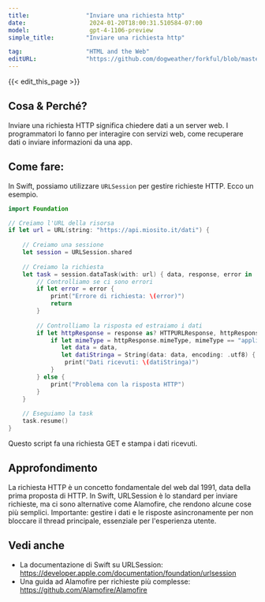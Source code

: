 ```yaml
---
title:                "Inviare una richiesta http"
date:                  2024-01-20T18:00:31.510584-07:00
model:                 gpt-4-1106-preview
simple_title:         "Inviare una richiesta http"

tag:                  "HTML and the Web"
editURL:              "https://github.com/dogweather/forkful/blob/master/content/it/swift/sending-an-http-request.md"
---
```


{{< edit_this_page >}}

## Cosa & Perché?
Inviare una richiesta HTTP significa chiedere dati a un server web. I programmatori lo fanno per interagire con servizi web, come recuperare dati o inviare informazioni da una app.

## Come fare:
In Swift, possiamo utilizzare `URLSession` per gestire richieste HTTP. Ecco un esempio.

```Swift
import Foundation

// Creiamo l'URL della risorsa
if let url = URL(string: "https://api.miosito.it/dati") {
    
    // Creiamo una sessione
    let session = URLSession.shared
    
    // Creiamo la richiesta
    let task = session.dataTask(with: url) { data, response, error in
        // Controlliamo se ci sono errori
        if let error = error {
            print("Errore di richiesta: \(error)")
            return
        }
        
        // Controlliamo la risposta ed estraiamo i dati
        if let httpResponse = response as? HTTPURLResponse, httpResponse.statusCode == 200 {
            if let mimeType = httpResponse.mimeType, mimeType == "application/json",
               let data = data,
               let datiStringa = String(data: data, encoding: .utf8) {
                print("Dati ricevuti: \(datiStringa)")
            }
        } else {
            print("Problema con la risposta HTTP")
        }
    }
    
    // Eseguiamo la task
    task.resume()
}

```
Questo script fa una richiesta GET e stampa i dati ricevuti.

## Approfondimento
La richiesta HTTP è un concetto fondamentale del web dal 1991, data della prima proposta di HTTP. In Swift, URLSession è lo standard per inviare richieste, ma ci sono alternative come Alamofire, che rendono alcune cose più semplici. Importante: gestire i dati e le risposte asincronamente per non bloccare il thread principale, essenziale per l'esperienza utente.

## Vedi anche
- La documentazione di Swift su URLSession: https://developer.apple.com/documentation/foundation/urlsession
- Una guida ad Alamofire per richieste più complesse: https://github.com/Alamofire/Alamofire
